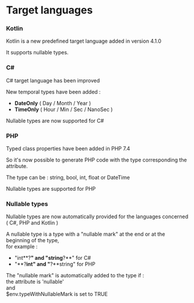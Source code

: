 # Target languages

### Kotlin&#x20;

Kotlin is a new predefined target language added in version 4.1.0&#x20;

It supports nullable types.



### C\#

C# target language has been improved&#x20;

New temporal types have been added :&#x20;

* **DateOnly** ( Day / Month / Year ) &#x20;
* **TimeOnly** ( Hour / Min / Sec / NanoSec )

Nullable types are now supported for C#



### PHP

Typed class properties have been added in PHP 7.4&#x20;

So it's now possible to generate PHP code with the type corresponding the attribute.

The type can be : string, bool, int, float or DateTime

Nullable types are supported for PHP



### Nullable types&#x20;

Nullable types are now automatically provided for the languages concerned ( C#, PHP and Kotlin )

A nullable type is a type with a "nullable mark" at the end or at the beginning of the type,   \
for example : &#x20;

* "int**?**" and "string**?**" for C#&#x20;
* "**?**int" and "**?**string" for PHP

The "nullable mark" is automatically added to the type if : \
&#x20;  the attribute is 'nullable' \
&#x20;  and \
&#x20;  $env.typeWithNullableMark  is set to TRUE



